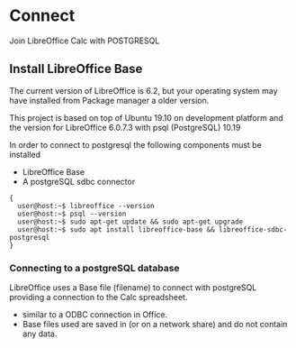 # Connect

Join LibreOffice Calc with POSTGRESQL


## Install LibreOffice Base

The current version of LibreOffice is 6.2, but your operating system may have
installed from Package manager a older version.

This project is based on top of Ubuntu 19.10 on development platform and
the version for LibreOffice  6.0.7.3 with psql (PostgreSQL) 10.19

In order to connect to postgresql the following components must be installed

* LibreOffice Base
* A postgreSQL sdbc connector

```
{
  user@host:~$ libreoffice --version
  user@host:~$ psql --version
  user@host:~$ sudo apt-get update && sudo apt-get upgrade
  user@host:~$ sudo apt install libreoffice-base && libreoffice-sdbc-postgresql
}
```
### Connecting to a postgreSQL database


LibreOffice uses a Base file (filename) to connect with postgreSQL providing a connection to the Calc spreadsheet.

 - similar to a ODBC connection in Office.
 - Base files used are saved in (or on a network share) and do not contain any data.

<!--  
TODO
Connecting to a postgreSQL database
https://www.uzerp.com/blog/2019/05/06/libreoffice_postgres/


https://medium.com/imdoneio/the-imdone-pitch-feedback-welcome-386430accf01

-->
